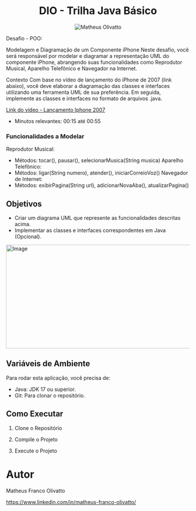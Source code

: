 <h1 align="center">
  DIO - Trilha Java Básico
</h1>

<p align="center">
 <img src="https://img.shields.io/static/v1?label=&message=Matheus-Olivatto&color=000000&labelColor=000000" alt="Matheus Olivatto" />
  
Desafio - POO:
</p>

Modelagem e Diagramação de um Componente iPhone
Neste desafio, você será responsável por modelar e diagramar a representação UML do componente iPhone, abrangendo suas funcionalidades como Reprodutor Musical, Aparelho Telefônico e Navegador na Internet.

Contexto
Com base no vídeo de lançamento do iPhone de 2007 (link abaixo), você deve elaborar a diagramação das classes e interfaces utilizando uma ferramenta UML de sua preferência. Em seguida, implemente as classes e interfaces no formato de arquivos .java.

[Link do vídeo - Lançamento Iphone 2007](https://www.youtube.com/watch?v=9ou608QQRq8&ab_channel=TuchilaRino)


* Minutos relevantes: 00:15 até 00:55

### Funcionalidades a Modelar
  Reprodutor Musical:
  * Métodos: tocar(), pausar(), selecionarMusica(String musica)
  Aparelho Telefônico:
  * Métodos: ligar(String numero), atender(), iniciarCorreioVoz()
  Navegador de Internet:
  * Métodos: exibirPagina(String url), adicionarNovaAba(), atualizarPagina()

## Objetivos

- Criar um diagrama UML que represente as funcionalidades descritas acima.
- Implementar as classes e interfaces correspondentes em Java (Opcional).
<img width="770" height="283" alt="Image" src="https://github.com/user-attachments/assets/3143dd15-d220-4912-b6bc-e562bbf4da99" />

## Variáveis de Ambiente

Para rodar esta aplicação, você precisa de:

- Java: JDK 17 ou superior.
- Git: Para clonar o repositório.


## Como Executar

1. Clone o Repositório

2. Compile o Projeto

3. Execute o Projeto


# Autor

Matheus Franco Olivatto

https://www.linkedin.com/in/matheus-franco-olivatto/
